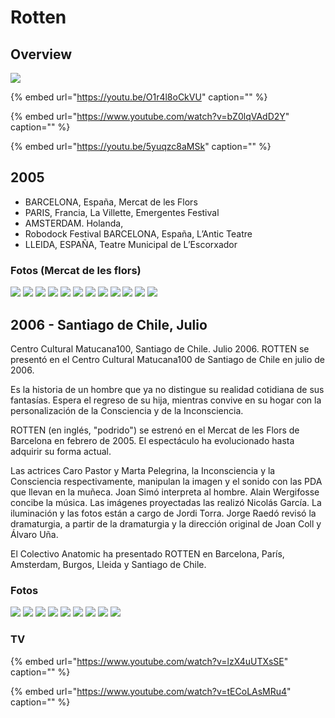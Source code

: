# Rotten

## Overview

![](../../../.gitbook/assets/ca-rotten-foto-1-.jpg)

{% embed url="https://youtu.be/O1r4l8oCkVU" caption="" %}

{% embed url="https://www.youtube.com/watch?v=bZ0lqVAdD2Y" caption="" %}

{% embed url="https://youtu.be/5yuqzc8aMSk" caption="" %}

## 2005

* BARCELONA, España, Mercat de les Flors 
* PARIS, Francia, La Villette, Emergentes Festival 
* AMSTERDAM. Holanda, 
* Robodock Festival BARCELONA, España, L’Antic Teatre 
* LLEIDA, ESPAÑA, Teatre Municipal de L’Escorxador

### Fotos \(Mercat de les flors\)

![](../../../.gitbook/assets/ca-2005-02-rotten-bcn-mercat-de-las-flors-1-.jpg) ![](../../../.gitbook/assets/ca-2005-02-rotten-bcn-mercat-de-las-flors-2-.jpg) ![](../../../.gitbook/assets/ca-2005-02-rotten-bcn-mercat-de-las-flors-3-.jpg) ![](../../../.gitbook/assets/ca-2005-02-rotten-bcn-mercat-de-las-flors-4-.jpg) ![](../../../.gitbook/assets/ca-2005-02-rotten-bcn-mercat-de-las-flors-5-.jpg) ![](../../../.gitbook/assets/ca-2005-02-rotten-bcn-mercat-de-las-flors-6-.jpg) ![](../../../.gitbook/assets/ca-2005-02-rotten-bcn-mercat-de-las-flors-7-.jpg) ![](../../../.gitbook/assets/ca-2005-02-rotten-bcn-mercat-de-las-flors-8-.jpg) ![](../../../.gitbook/assets/ca-2005-02-rotten-bcn-mercat-de-las-flors-9-.jpg) ![](../../../.gitbook/assets/ca-2005-02-rotten-bcn-mercat-de-las-flors-10-.jpg) ![](../../../.gitbook/assets/ca-2005-02-rotten-bcn-mercat-de-las-flors-11-.jpg) ![](../../../.gitbook/assets/ca-2005-02-rotten-bcn-mercat-de-las-flors-12-.jpg)

## 2006 - Santiago de Chile, Julio

Centro Cultural Matucana100, Santiago de Chile. Julio 2006. ROTTEN se presentó en el Centro Cultural Matucana100 de Santiago de Chile en julio de 2006.

Es la historia de un hombre que ya no distingue su realidad cotidiana de sus fantasías. Espera el regreso de su hija, mientras convive en su hogar con la personalización de la Consciencia y de la Inconsciencia.

ROTTEN \(en inglés, "podrido"\) se estrenó en el Mercat de les Flors de Barcelona en febrero de 2005. El espectáculo ha evolucionado hasta adquirir su forma actual.

Las actrices Caro Pastor y Marta Pelegrina, la Inconsciencia y la Consciencia respectivamente, manipulan la imagen y el sonido con las PDA que llevan en la muñeca. Joan Simó interpreta al hombre. Alain Wergifosse concibe la música. Las imágenes proyectadas las realizó Nicolás García. La iluminación y las fotos están a cargo de Jordi Torra. Jorge Raedó revisó la dramaturgia, a partir de la dramaturgia y la dirección original de Joan Coll y Álvaro Uña.

El Colectivo Anatomic ha presentado ROTTEN en Barcelona, París, Amsterdam, Burgos, Lleida y Santiago de Chile.

### Fotos

![](../../../.gitbook/assets/ca-2006-06-rotten-chile-matucana-100-9-.jpg) ![](../../../.gitbook/assets/ca-2006-06-rotten-chile-matucana-100-1-.jpg) ![](../../../.gitbook/assets/ca-2006-06-rotten-chile-matucana-100-2-.jpg) ![](../../../.gitbook/assets/ca-2006-06-rotten-chile-matucana-100-3-.jpg) ![](../../../.gitbook/assets/ca-2006-06-rotten-chile-matucana-100-4-.jpg) ![](../../../.gitbook/assets/ca-2006-06-rotten-chile-matucana-100-5-.jpg) ![](../../../.gitbook/assets/ca-2006-06-rotten-chile-matucana-100-6-.jpg) ![](../../../.gitbook/assets/ca-2006-06-rotten-chile-matucana-100-7-.jpg) ![](../../../.gitbook/assets/ca-2006-06-rotten-chile-matucana-100-8-.jpg)

### TV

{% embed url="https://www.youtube.com/watch?v=lzX4uUTXsSE" caption="" %}

{% embed url="https://www.youtube.com/watch?v=tECoLAsMRu4" caption="" %}

